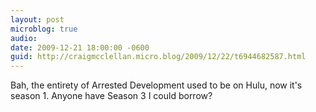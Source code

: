 ```yaml
---
layout: post
microblog: true
audio: 
date: 2009-12-21 18:00:00 -0600
guid: http://craigmcclellan.micro.blog/2009/12/22/t6944682587.html
---
```

Bah, the entirety of Arrested Development used to be on Hulu, now it's season 1.  Anyone have Season 3 I could borrow?
